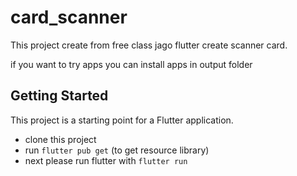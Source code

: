 # card_scanner

This project create from free class jago flutter create scanner card.

if you want to try apps you can install apps in output folder

## Getting Started

This project is a starting point for a Flutter application.

- clone this project
- run `flutter pub get` (to get resource library)
- next please run flutter with `flutter run`
